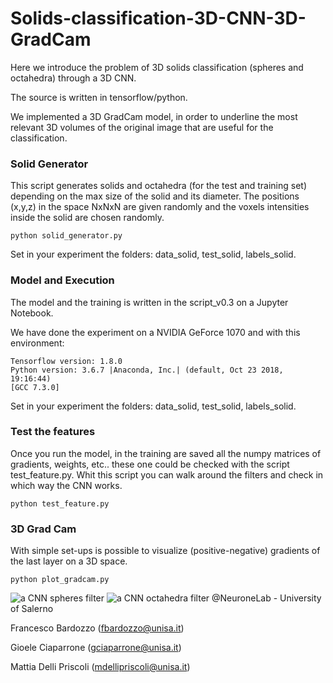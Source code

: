 # Solids-classification-3D-CNN-3D-GradCam
Here we introduce the problem of 3D solids classification (spheres and octahedra) through a 3D CNN.

The source is written in tensorflow/python.

We implemented a 3D GradCam model, in order to underline the most relevant 3D volumes of the original image that are useful for the classification.


### Solid Generator
This script generates solids and octahedra (for the test and training set) depending on the max size of the solid and its diameter. The positions (x,y,z) in the space NxNxN are given randomly and the voxels intensities inside the solid are chosen randomly.

``` 
python solid_generator.py
```
Set in your experiment the folders: data_solid, test_solid, labels_solid.


### Model and Execution
The model and the training is written in the script_v0.3 on a Jupyter Notebook.

We have done the experiment on a NVIDIA GeForce 1070 and with this environment:
``` 
Tensorflow version: 1.8.0
Python version: 3.6.7 |Anaconda, Inc.| (default, Oct 23 2018, 19:16:44) 
[GCC 7.3.0]
``` 


Set in your experiment the folders: data_solid, test_solid, labels_solid.

### Test the features
Once you run the model, in the training are saved all the numpy matrices of gradients, weights, etc..
these one could be checked with the script test_feature.py. Whit this script you can walk around the filters and check in which way the CNN works.

``` 
python test_feature.py
```

### 3D Grad Cam

With simple set-ups is possible to visualize (positive-negative) gradients of the last layer on a 3D space. 
``` 
python plot_gradcam.py
```

![a CNN spheres filter ](https://github.com/lodeguns/Solids-classification-3D-CNN-3D-GradCam/blob/master/myimage.gif) ![a CNN octahedra filter](https://github.com/lodeguns/Solids-classification-3D-CNN-3D-GradCam/blob/master/myimage2.gif)
@NeuroneLab - University of Salerno

Francesco Bardozzo (fbardozzo@unisa.it)

Gioele Ciaparrone  (gciaparrone@unisa.it)

Mattia Delli Priscoli (mdellipriscoli@unisa.it)
